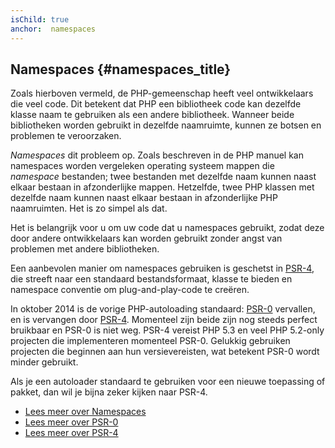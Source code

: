```yaml
---
isChild: true
anchor:  namespaces
---
```


## Namespaces {#namespaces_title}

Zoals hierboven vermeld, de PHP-gemeenschap heeft veel ontwikkelaars die veel code. Dit betekent dat PHP een bibliotheek code kan dezelfde klasse naam te gebruiken als een andere bibliotheek. Wanneer beide bibliotheken worden gebruikt in dezelfde naamruimte, kunnen ze botsen en problemen te veroorzaken.

_Namespaces_ dit probleem op. Zoals beschreven in de PHP manuel kan namespaces worden vergeleken operating
systeem mappen die _namespace_ bestanden; twee bestanden met dezelfde naam kunnen naast elkaar bestaan in afzonderlijke mappen. Hetzelfde,
twee PHP klassen met dezelfde naam kunnen naast elkaar bestaan in afzonderlijke PHP naamruimten. Het is zo simpel als dat.

Het is belangrijk voor u om uw code dat u namespaces gebruikt, zodat deze door andere ontwikkelaars kan worden gebruikt zonder angst van problemen met andere bibliotheken.

Een aanbevolen manier om namespaces gebruiken is geschetst in [PSR-4][psr4], die streeft naar een standaard bestandsformaat, klasse te bieden en namespace conventie om plug-and-play-code te creëren.

In oktober 2014 is de vorige PHP-autoloading standaard: [PSR-0][psr0] vervallen, en is vervangen door
[PSR-4][psr4]. Momenteel zijn beide zijn nog steeds perfect bruikbaar en PSR-0 is niet weg. PSR-4 vereist PHP 5.3 en veel PHP 5.2-only projecten die implementeren momenteel PSR-0. Gelukkig gebruiken projecten die beginnen aan hun versievereisten, wat betekent PSR-0 wordt minder gebruikt.

Als je een autoloader standaard te gebruiken voor een nieuwe toepassing of pakket, dan wil je bijna zeker kijken naar PSR-4.

* [Lees meer over Namespaces][namespaces]
* [Lees meer over PSR-0][psr0]
* [Lees meer over PSR-4][psr4]


[namespaces]: http://php.net/language.namespaces
[psr0]: https://github.com/php-fig/fig-standards/blob/master/accepted/PSR-0.md
[psr4]: https://github.com/php-fig/fig-standards/blob/master/accepted/PSR-4-autoloader.md
